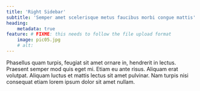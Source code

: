 ```yaml
---
title: 'Right Sidebar'
subtitle: 'Semper amet scelerisque metus faucibus morbi congue mattis'
heading:
    metadata: true
feature: # FIXME: this needs to follow the file upload format
    image: pic05.jpg
    # alt: 
---
```

Phasellus quam turpis, feugiat sit amet ornare in, hendrerit in lectus. Praesent semper mod quis eget mi. Etiam eu ante risus. Aliquam erat volutpat. Aliquam luctus et mattis lectus sit amet pulvinar. Nam turpis nisi consequat etiam lorem ipsum dolor sit amet nullam.